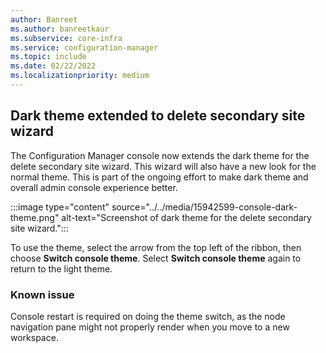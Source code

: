 ```yaml
---
author: Banreet
ms.author: banreetkaur
ms.subservice: core-infra
ms.service: configuration-manager
ms.topic: include
ms.date: 02/22/2022
ms.localizationpriority: medium
---
```

## <a name="bkmk_dark"></a> Dark theme extended to delete secondary site wizard

<!--15942599-->
The Configuration Manager console now extends the dark theme for the delete secondary site wizard. This wizard will also have a new look for the normal theme. This is part of the ongoing effort to make dark theme and overall admin console experience better. 

:::image type="content" source="../../media/15942599-console-dark-theme.png" alt-text="Screenshot of dark theme for the delete secondary site wizard.":::

To use the theme, select the arrow from the top left of the ribbon, then choose **Switch console theme**. Select **Switch console theme** again to return to the light theme. 


### Known issue

Console restart is required on doing the theme switch, as the node navigation pane might not properly render when you move to a new workspace. 
